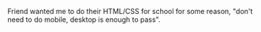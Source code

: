 Friend wanted me to do their HTML/CSS for school for some reason, "don't need to do mobile, desktop is enough to pass".
